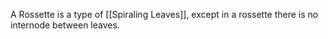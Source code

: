 A Rossette is a type of [[Spiraling Leaves]], except in a rossette there is no internode between leaves.